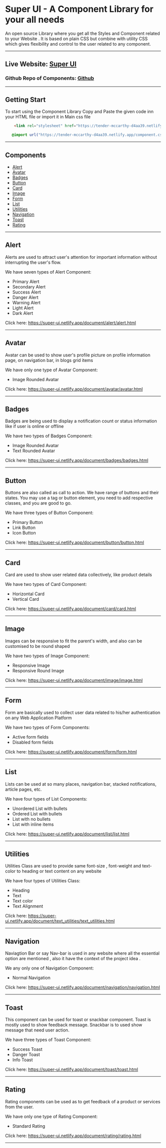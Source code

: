 # Super UI - A Component Library for your all needs

An open source Library where you get all the Styles and Component related to your Website . It is based on plain CSS but combine with utility CSS which gives flexibility and control to the user related to any component.

---

## Live Website: [Super UI](https://super-ui.netlify.app/)
### Github Repo of Components: [Github](https://github.com/dev-prabhat/component-lib)

---

## Getting Start

To start using the Component Library Copy and Paste the given code inn your HTML file or import it in Main css file

```html
    <link rel="stylesheet" href="https://tender-mccarthy-d4aa39.netlify.app/component.css"/>
```

```css
   @import url("https://tender-mccarthy-d4aa39.netlify.app/component.css");
```

---

## Components

  - [Alert](#alert)
  - [Avatar](#avatar)
  - [Badges](#badges)
  - [Button](#button)
  - [Card](#card)
  - [Image](#image)
  - [Form](#form)
  - [List](#list)
  - [Utilities](#utilities)
  - [Navigation](#navigation)
  - [Toast](#toast)
  - [Rating](#rating)

---

## Alert

Alerts are used to attract user's attention for important information without interrupting the user's flow.

We have seven types of Alert Component:

- Primary Alert
- Secondary Alert
- Success Alert
- Danger Alert
- Warning Alert
- Light Alert
- Dark Alert



Click here: https://super-ui.netlify.app/document/alert/alert.html

---

## Avatar

Avatar can be used to show user's profile picture on profile information page, on navigation bar, in blogs grid items

We have only one type of Avatar Component:

- Image Rounded Avatar

Click here: https://super-ui.netlify.app/document/avatar/avatar.html


---

## Badges

Badges are being used to display a notification count or status information like if user is online or offline

We have two types of Badges Component:

- Image Rounded Avatar
- Text Rounded Avatar

Click here: https://super-ui.netlify.app/document/badges/badges.html

---

## Button

Buttons are also called as call to action. We have range of buttons and their states. You may use a tag or button element, you need to add respective classes, and you are good to go.

We have three types of Button Component:

- Primary Button
- Link Button
- Icon Button


Click here: https://super-ui.netlify.app/document/button/button.html

---

## Card 

Card are used to show user related data collectively, like product details

We have two types of Card Component:

- Horizontal Card
- Vertical Card

Click here: https://super-ui.netlify.app/document/card/card.html

---

## Image

Images can be responsive to fit the parent's width, and also can be customised to be round shaped

We have two types of Image Component:

- Responsive Image
- Responsive Round Image

Click here: https://super-ui.netlify.app/document/image/image.html


---

## Form 

Form are basically used to collect user data related to his/her authentication on any Web Application Platform

We have two types of Form Components:

- Active form fields
- Disabled form fields

Click here: https://super-ui.netlify.app/document/form/form.html

---

## List

Lists can be used at so many places, navigation bar, stacked notifications, article pages, etc.

We have four types of List Components:

- Unordered List with bullets
- Ordered List with bullets
- List with no bullets
- List with inline items

Click here: https://super-ui.netlify.app/document/list/list.html

---

## Utilities

Utilities Class are used to provide same font-size , font-weight and text-color to heading or text content on any website

We have four types of Utilities Class:

- Heading
- Text
- Text color
- Text Alignment

Click here: https://super-ui.netlify.app/document/text_utilities/text_utilities.html

---

## Navigation

Naviagtion Bar or say Nav-bar is used in any website where all the essential option are mentioned , also it have the context of the project idea .

We any only one of Navigation Component:

- Normal Navigation
   
Click here: https://super-ui.netlify.app/document/navigation/navigation.html

---

## Toast

This component can be used for toast or snackbar component. Toast is mostly used to show feedback message. Snackbar is to used show message that need user action.

We have three types of Toast Component:

- Success Toast
- Danger Toast
- Info Toast

Click here: https://super-ui.netlify.app/document/toast/toast.html

---

## Rating

Rating components can be used as to get feedback of a product or services from the user. 

We have only one type of Rating Component:

- Standard Rating

Click here: https://super-ui.netlify.app/document/rating/rating.html

---





